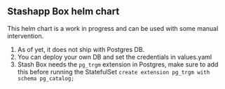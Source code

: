 ## Stashapp Box helm chart

This helm chart is a work in progress and can be used with some manual intervention.
1. As of yet, it does not ship with Postgres DB. 
2. You can deploy your own DB and set the credentials in values.yaml
3. Stash Box needs the `pg_trgm` extension in Postgres, make sure to add this before running the StatefulSet
   ```create extension pg_trgm with schema pg_catalog;```
